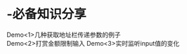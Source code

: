 # -必备知识分享
Demo<1>几种获取地址栏传递参数的例子                                                                                                           
Demo<2>打赏金额限制输入
Demo<3>实时监听input值的变化
